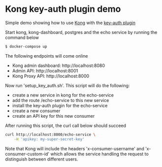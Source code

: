 # Kong key-auth plugin demo

Simple demo showing how to use [Kong](https://konghq.com/) with the [key-auth plugin](https://docs.konghq.com/hub/kong-inc/key-auth/)

Start kong, kong-dashboard, postgres and the echo service by running the command below
```sh
$ docker-compose up
```

The following endpoints will come online
* Kong admin dashboard: http://localhost:8080
* Admin API: http://localhost:8001
* Kong Proxy API: http://localhost:8000

Now run 'setup_key_auth.sh'. This script will do the following:
* create a new service in kong for the echo-service
* add the route /echo-service to this new service
* install the key-auth plugin for the echo-service
* create a new consumer
* create an API key for this new consumer

After running this script, the curl call below should succeed

```sh
curl http://localhost:8000/echo-service \
    -H 'apikey: my-super-secret-key'
```

Note that Kong will include the headers 'x-consumer-username' and 'x-consumer-custom-id' which allows the service handling the request to distinguish between different users.
